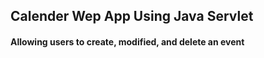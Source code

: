 ## Calender Wep App Using Java Servlet ##
#### Allowing users to create, modified, and delete an event   ####